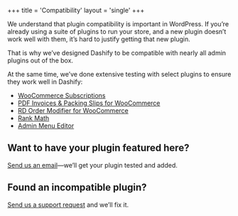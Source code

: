 +++
title = 'Compatibility'
layout = 'single'
+++

We understand that plugin compatibility is important in WordPress. If you’re already using a suite of plugins to run your store, and a new plugin doesn’t work well with them, it’s hard to justify getting that new plugin.

That is why we’ve designed Dashify to be compatible with nearly all admin plugins out of the box.

At the same time, we’ve done extensive testing with select plugins to ensure they work well in Dashify:

- [WooCommerce Subscriptions](/compatibility/woocommerce-subscriptions/)
- [PDF Invoices & Packing Slips for WooCommerce](/compatibility/woocommerce-pdf-invoices-packing-slips/)
- [RD Order Modifier for WooCommerce](/compatibility/rd-wc-order-modifier/)
- [Rank Math](/compatibility/seo-by-rank-math/)
- [Admin Menu Editor](/compatibility/admin-menu-editor/)

## Want to have your plugin featured here?

[Send us an email](mailto:john@getdashify.com)—we’ll get your plugin tested and added.

## Found an incompatible plugin?

[Send us a support request](https://forms.gle/pRezSbdUcZmvZdX27) and we’ll fix it.
